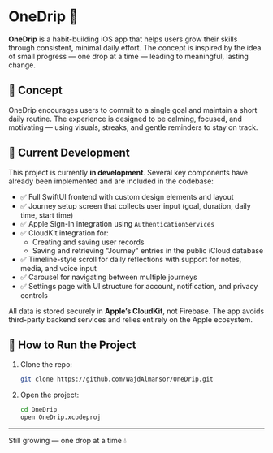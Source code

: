 # OneDrip 🌱

**OneDrip** is a habit-building iOS app that helps users grow their skills through consistent, minimal daily effort. The concept is inspired by the idea of small progress — one drop at a time — leading to meaningful, lasting change.

## 🧠 Concept

OneDrip encourages users to commit to a single goal and maintain a short daily routine. The experience is designed to be calming, focused, and motivating — using visuals, streaks, and gentle reminders to stay on track.

## 🔨 Current Development

This project is currently **in development**. Several key components have already been implemented and are included in the codebase:

- ✅ Full SwiftUI frontend with custom design elements and layout
- ✅ Journey setup screen that collects user input (goal, duration, daily time, start time)
- ✅ Apple Sign-In integration using `AuthenticationServices`
- ✅ CloudKit integration for:
  - Creating and saving user records
  - Saving and retrieving "Journey" entries in the public iCloud database
- ✅ Timeline-style scroll for daily reflections with support for notes, media, and voice input
- ✅ Carousel for navigating between multiple journeys
- ✅ Settings page with UI structure for account, notification, and privacy controls

All data is stored securely in **Apple’s CloudKit**, not Firebase. The app avoids third-party backend services and relies entirely on the Apple ecosystem.

## 🚀 How to Run the Project

1. Clone the repo:
   ```bash
   git clone https://github.com/WajdAlmansor/OneDrip.git
2. Open the project:
   ```bash
   cd OneDrip
   open OneDrip.xcodeproj

---

Still growing — one drop at a time 💧  
